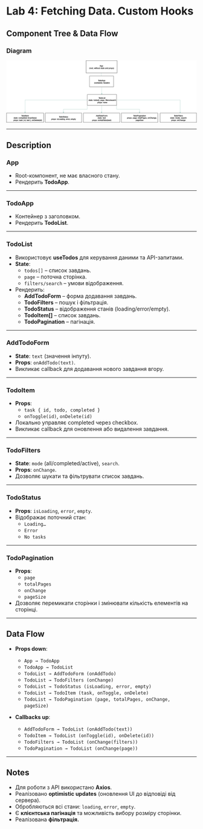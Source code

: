 # Lab 4: Fetching Data. Custom Hooks

## Component Tree & Data Flow

### Diagram
![Component Tree Diagram](src/assets/Diagram.drawio.png)

---

## Description

### App
- Root-компонент, не має власного стану.
- Рендерить **TodoApp**.

---

### TodoApp
- Контейнер з заголовком.
- Рендерить **TodoList**.

---

### TodoList
- Використовує **useTodos** для керування даними та API-запитами.
- **State**:
  - `todos[]` – список завдань.
  - `page` – поточна сторінка.
  - `filters/search` – умови відображення.
- Рендерить:
  - **AddTodoForm** – форма додавання завдань.
  - **TodoFilters** – пошук і фільтрація.
  - **TodoStatus** – відображення станів (loading/error/empty).
  - **TodoItem[]** – список завдань.
  - **TodoPagination** – пагінація.

---

### AddTodoForm
- **State**: `text` (значення інпуту).
- **Props**: `onAddTodo(text)`.
- Викликає callback для додавання нового завдання вгору.

---

### TodoItem
- **Props**:
  - `task { id, todo, completed }`
  - `onToggle(id)`, `onDelete(id)`
- Локально управляє completed через checkbox.
- Викликає callback для оновлення або видалення завдання.

---

### TodoFilters
- **State**: `mode` (all/completed/active), `search`.
- **Props**: `onChange`.
- Дозволяє шукати та фільтрувати список завдань.

---

### TodoStatus
- **Props**: `isLoading`, `error`, `empty`.
- Відображає поточний стан:
  - `Loading…`
  - `Error`
  - `No tasks`

---

### TodoPagination
- **Props**:
  - `page`
  - `totalPages`
  - `onChange`
  - `pageSize`
- Дозволяє перемикати сторінки і змінювати кількість елементів на сторінці.

---

## Data Flow

- **Props down**:
  - `App → TodoApp`
  - `TodoApp → TodoList`
  - `TodoList → AddTodoForm (onAddTodo)`
  - `TodoList → TodoFilters (onChange)`
  - `TodoList → TodoStatus (isLoading, error, empty)`
  - `TodoList → TodoItem (task, onToggle, onDelete)`
  - `TodoList → TodoPagination (page, totalPages, onChange, pageSize)`

- **Callbacks up**:
  - `AddTodoForm → TodoList (onAddTodo(text))`
  - `TodoItem → TodoList (onToggle(id), onDelete(id))`
  - `TodoFilters → TodoList (onChange(filters))`
  - `TodoPagination → TodoList (onChange(page))`

---

## Notes
- Для роботи з API використано **Axios**.
- Реалізовано **optimistic updates** (оновлення UI до відповіді від сервера).
- Обробляються всі стани: `loading`, `error`, `empty`.
- Є **клієнтська пагінація** та можливість вибору розміру сторінки.
- Реалізована **фільтрація.**
